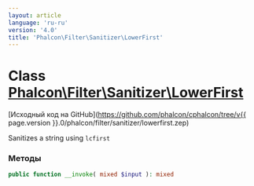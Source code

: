 ```yaml
---
layout: article
language: 'ru-ru'
version: '4.0'
title: 'Phalcon\Filter\Sanitizer\LowerFirst'
---
```

# Class [Phalcon\Filter\Sanitizer\LowerFirst](Phalcon_Filter_Sanitizer_LowerFirst)

[Исходный код на GitHub](https://github.com/phalcon/cphalcon/tree/v{{ page.version }}.0/phalcon/filter/sanitizer/lowerfirst.zep)

Sanitizes a string using `lcfirst`

### Методы

```php
public function __invoke( mixed $input ): mixed
```